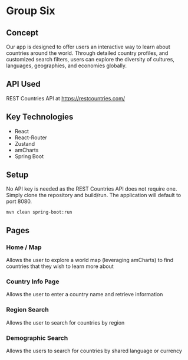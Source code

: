 # Group Six

## Concept
Our app is designed to offer users an interactive way to learn about countries around the world. Through detailed country profiles, and customized search filters, users can explore the diversity of cultures, languages, geographies, and economies globally.

## API Used
REST Countries API at https://restcountries.com/

## Key Technologies
* React
* React-Router
* Zustand
* amCharts
* Spring Boot

## Setup
No API key is needed as the REST Countries API does not require one. Simply clone the repository and build/run. The application will default to port 8080.

```
mvn clean spring-boot:run
```

## Pages

### Home / Map
Allows the user to explore a world map (leveraging amCharts) to find countries that they wish to learn more about

### Country Info Page
Allows the user to enter a country name and retrieve information

### Region Search
Allows the user to search for countries by region

### Demographic Search
Allows the users to search for countries by shared language or currency
